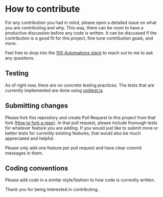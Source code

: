 # How to contribute
For any contribution you had in mind, please open a detailed issue on what you are contributing and why. This way, there can be room to have a productive discussion before any code is written. It can be discussed if the contribution is a good fit for this project, fine tune contribution goals, and more. 

Feel free to drop into the [100 Automations slack](https://hackforla.slack.com/archives/C018S5TCQE7) to reach out to me to ask any questions.

## Testing

As of right now, there are no concrete testing practices. The tests that are currently implemented are done using [unittest.js](https://github.com/100Automations/GHA-add-issue-to-project/blob/master/unittest.js)

## Submitting changes

Please fork this repository and create Pull Request to this project from that fork ([How to fork a repo](https://docs.github.com/en/github/getting-started-with-github/fork-a-repo)). In that pull request, please include thorough tests for whatever feature you are adding. If you would just like to submit more or better tests for currently existing features, that would also be much appreciated and helpful. 

Please only add one feature per pull request and have clear commit messages in them.

## Coding conventions

Please add code in a similar style/fashion to how code is currently written.

Thank you for being interested in contributing.
